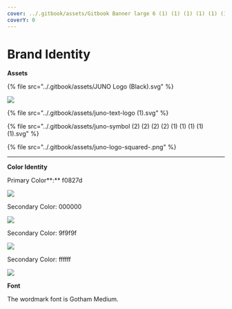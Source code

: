 ```yaml
---
cover: ../.gitbook/assets/Gitbook Banner large 6 (1) (1) (1) (1) (1) (1).png
coverY: 0
---
```


# Brand Identity

**Assets**

{% file src="../.gitbook/assets/JUNO Logo (Black).svg" %}

![](<../.gitbook/assets/Juno Banner Wide (Black).png>)

{% file src="../.gitbook/assets/juno-text-logo (1).svg" %}

{% file src="../.gitbook/assets/juno-symbol (2) (2) (2) (2) (1) (1) (1) (1) (1).svg" %}

{% file src="../.gitbook/assets/juno-logo-squared-.png" %}

****

**Color Identity**

Primary Color**:** f0827d

![](<../.gitbook/assets/JUNO Primary Color (1) (1) (1) (1) (1) (2) (1).png>)

Secondary Color: 000000

![](../.gitbook/assets/juno-secondary-color-black-.png)

Secondary Color: 9f9f9f

![](../.gitbook/assets/juno-secondary-color-grey-.png)

Secondary Color: ffffff

![](../.gitbook/assets/juno-secondary-color-white-.png)

**Font**

The wordmark font is Gotham Medium.
